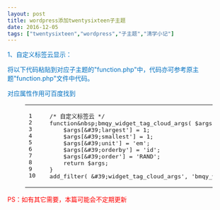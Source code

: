 ```yaml
---
layout: post
title: wordpress添加twentysixteen子主题
date: 2016-12-05
tags: ["twentysixteen","wordpress","子主题","清学小记"]
---
```


<!-- build time:Sat Jun 23 2018 12:05:15 GMT+0800 (中国标准时间) -->

<span style="color:#0070c0">1、自定义标签云显示：</span>

<span style="color:#0070c0">将以下代码粘贴到对应子主题的"function.php"中，代码亦可参考原主题"function.php"文件中代码。</span>

<span style="color:#0070c0">对应属性作用可百度找到</span>  

<figure class="highlight php"><table><tr><td class="gutter"><pre><span class="line">1</span>  
<span class="line">2</span>  
<span class="line">3</span>  
<span class="line">4</span>  
<span class="line">5</span>  
<span class="line">6</span>  
<span class="line">7</span>  
<span class="line">8</span>  
<span class="line">9</span>  
<span class="line">10</span>  
</pre></td><td class="code"><pre><span class="line"><span class="comment">/*&nbsp;自定义标签云&nbsp;*/</span></span>  
<span class="line"><span class="function"><span class="keyword">function</span>&<span class="title">nbsp</span></span>;bmqy_widget_tag_cloud_args(&nbsp;$args&nbsp;)&nbsp;&#123;</span>  
<span class="line">&nbsp;&nbsp;&nbsp;&nbsp;$args[&<span class="comment">#39;largest&#39;]&nbsp;=&nbsp;1;</span></span>  
<span class="line">&nbsp;&nbsp;&nbsp;&nbsp;$args[&<span class="comment">#39;smallest&#39;]&nbsp;=&nbsp;1;</span></span>  
<span class="line">&nbsp;&nbsp;&nbsp;&nbsp;$args[&<span class="comment">#39;unit&#39;]&nbsp;=&nbsp;&#39;em&#39;;</span></span>  
<span class="line">&nbsp;&nbsp;&nbsp;&nbsp;$args[&<span class="comment">#39;orderby&#39;]&nbsp;=&nbsp;&#39;id&#39;;</span></span>  
<span class="line">&nbsp;&nbsp;&nbsp;&nbsp;$args[&<span class="comment">#39;order&#39;]&nbsp;=&nbsp;&#39;RAND&#39;;</span></span>  
<span class="line">&nbsp;&nbsp;&nbsp;&nbsp;<span class="keyword">return</span>&nbsp;$args;</span>  
<span class="line">&#125;</span>  
<span class="line">add_filter(&nbsp;&<span class="comment">#39;widget_tag_cloud_args&#39;,&nbsp;&#39;bmqy_widget_tag_cloud_args&#39;&nbsp;);</span></span>  
</pre></td></tr></table></figure>

<span style="color:red">PS：如有其它需要，本篇可能会不定期更新</span>
<!-- rebuild by neat -->